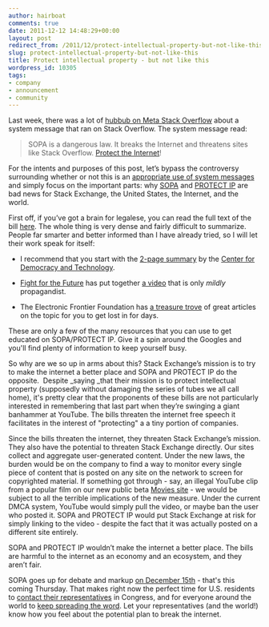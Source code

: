 ```yaml
---
author: hairboat
comments: true
date: 2011-12-12 14:48:29+00:00
layout: post
redirect_from: /2011/12/protect-intellectual-property-but-not-like-this
slug: protect-intellectual-property-but-not-like-this
title: Protect intellectual property - but not like this
wordpress_id: 10305
tags:
- company
- announcement
- community
---
```


Last week, there was a lot of [hubbub on Meta Stack Overflow](http://meta.stackoverflow.com/questions/tagged/sopa) about a system message that ran on Stack Overflow. The system message read:


<blockquote>SOPA is a dangerous law. It breaks the Internet and threatens sites like Stack Overflow. <a href="http://americancensorship.org/">Protect the Internet</a>!</blockquote>


For the intents and purposes of this post, let’s bypass the controversy surrounding whether or not this is an [appropriate use of system messages](http://meta.stackoverflow.com/questions/114020/please-do-not-use-stack-overflow-to-promote-social-causes) and simply focus on the important parts: why [SOPA](http://en.wikipedia.org/wiki/Stop_Online_Piracy_Act) and [PROTECT IP](http://en.wikipedia.org/wiki/PROTECT_IP_Act) are bad news for Stack Exchange, the United States, the Internet, and the world.

First off, if you’ve got a brain for legalese, you can read the full text of the bill [here](http://thomas.loc.gov/cgi-bin/query/z?c112:H.R.3261:). The whole thing is very dense and fairly difficult to summarize. People far smarter and better informed than I have already tried, so I will let their work speak for itself:



	
  * I recommend that you start with the [2-page summary](http://cdt.org/files/pdfs/SOPA%202-pager%20final.pdf) by the [Center for Democracy and Technology](http://cdt.org/).

	
  * [Fight for the Future](http://fightforthefuture.org) has put together [a video](http://vimeo.com/31100268) that is only _mildly_ propagandist.

	
  * The Electronic Frontier Foundation has [a treasure trove](https://www.eff.org/search/site/sopa) of great articles on the topic for you to get lost in for days.


These are only a few of the many resources that you can use to get educated on SOPA/PROTECT IP. Give it a spin around the Googles and you'll find plenty of information to keep yourself busy.

So why are we so up in arms about this? Stack Exchange’s mission is to try to make the internet a better place and SOPA and PROTECT IP do the opposite.  Despite _saying _that their mission is to protect intellectual property (supposedly without damaging the series of tubes we all call home), it's pretty clear that the proponents of these bills are not particularly interested in remembering that last part when they’re swinging a giant banhammer at YouTube. The bills threaten the internet free speech it facilitates in the interest of "protecting" a a tiny portion of companies.

Since the bills threaten the internet, they threaten Stack Exchange’s mission. They also have the potential to threaten Stack Exchange directly. Our sites collect and aggregate user-generated content. Under the new laws, the burden would be on the company to find a way to monitor every single piece of content that is posted on any site on the network to screen for copyrighted material. If something got through - say, an illegal YouTube clip from a popular film on our new public beta [Movies site](http://movies.stackexchange.com) - we would be subject to all the terrible implications of the new measure. Under the current DMCA system, YouTube would simply pull the video, or maybe ban the user who posted it. SOPA and PROTECT IP would put Stack Exchange at risk for simply linking to the video - despite the fact that it was actually posted on a different site entirely.

SOPA and PROTECT IP wouldn’t make the internet a better place. The bills are harmful to the internet as an economy and an ecosystem, and they aren’t fair.

SOPA goes up for debate and markup [on December 15th](http://www.washingtonpost.com/blogs/post-tech/post/sopa-goes-for-house-debate-dec-15/2011/11/21/gIQAKRIriN_blog.html) - that's this coming Thursday. That makes right now the perfect time for U.S. residents to [contact their representatives](https://wfc2.wiredforchange.com/o/9042/p/dia/action/public/?action_KEY=8173) in Congress, and for everyone around the world to [keep spreading the word](http://meta.stackoverflow.com/a/114016/165581). Let your representatives (and the world!) know how you feel about the potential plan to break the internet.
